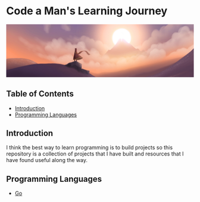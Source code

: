 # Code a Man's Learning Journey

![Journey Sunset by Sawuinhaff on DeviantArt](assets/banner.jpg)

## Table of Contents

- [Introduction](#introduction)
- [Programming Languages](#programming-languages)

## Introduction

I think the best way to learn programming is to build projects so this repository is a collection of projects that I have built and resources that I have found useful along the way.

## Programming Languages

- [Go](languages/go/README.md)
